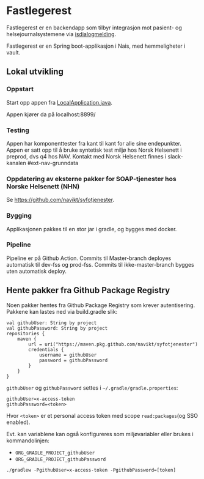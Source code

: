 # Fastlegerest
Fastlegerest er en backendapp som tilbyr integrasjon mot pasient- og helsejournalsystemene via [isdialogmelding](https://github.com/navikt/isdialogmelding). 

Fastlegerest er en Spring boot-applikasjon i Nais, med hemmeligheter i vault. 
## Lokal utvikling

### Oppstart

Start opp appen fra [LocalApplication.java](../fastlegerest/src/test/java/no/nav/syfo/LocalApplication.java).

Appen kjører da på localhost:8899/


### Testing

Appen har komponenttester fra kant til kant for alle sine endepunkter. Appen er satt opp til å bruke
syntetisk test miljø hos Norsk Helsenett i preprod, dvs q4 hos NAV. Kontakt med Norsk Helsenett finnes
i slack-kanalen #ext-nav-grunndata

### Oppdatering av eksterne pakker for SOAP-tjenester hos Norske Helsenett (NHN) 

Se https://github.com/navikt/syfotjenester.

### Bygging

Applikasjonen pakkes til en stor jar i gradle, og bygges med docker.

### Pipeline

Pipeline er på Github Action.
Commits til Master-branch deployes automatisk til dev-fss og prod-fss.
Commits til ikke-master-branch bygges uten automatisk deploy.

## Hente pakker fra Github Package Registry
Noen pakker hentes fra Github Package Registry som krever autentisering.
Pakkene kan lastes ned via build.gradle slik:
```
val githubUser: String by project
val githubPassword: String by project
repositories {
    maven {
        url = uri("https://maven.pkg.github.com/navikt/syfotjenester")
        credentials {
            username = githubUser
            password = githubPassword
        }
    }
}
```

`githubUser` og `githubPassword` settes i `~/.gradle/gradle.properties`:

```
githubUser=x-access-token
githubPassword=<token>
```

Hvor `<token>` er et personal access token med scope `read:packages`(og SSO enabled).

Evt. kan variablene kan også konfigureres som miljøvariabler eller brukes i kommandolinjen:

* `ORG_GRADLE_PROJECT_githubUser`
* `ORG_GRADLE_PROJECT_githubPassword`

```
./gradlew -PgithubUser=x-access-token -PgithubPassword=[token]
```
